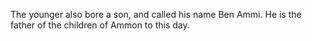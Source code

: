 The younger also bore a son, and called his name Ben Ammi. He is the father of the children of Ammon to this day.
